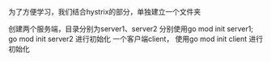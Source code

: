 为了方便学习，我们结合hystrix的部分，单独建立一个文件夹

创建两个服务端，目录分别为server1、server2  分别使用go mod init server1; go mod init server2 进行初始化
一个客户端client， 使用go mod init client 进行初始化
